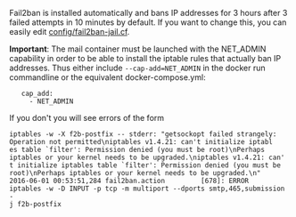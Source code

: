 Fail2ban is installed automatically and bans IP addresses for 3 hours after 3 failed attempts in 10 minutes by default. If you want to change this, you can easily edit [config/fail2ban-jail.cf](https://github.com/tomav/docker-mailserver/blob/master/config/fail2ban-jail.cf).

__Important__: The mail container must be launched with the NET_ADMIN capability in order to be able to install the iptable rules that actually ban IP addresses. Thus either include `--cap-add=NET_ADMIN` in the docker run commandline or the equivalent docker-compose.yml:
```
   cap_add:
     - NET_ADMIN
```
If you don't you will see errors of the form
```
iptables -w -X f2b-postfix -- stderr: "getsockopt failed strangely: Operation not permitted\niptables v1.4.21: can't initialize iptabl
es table `filter': Permission denied (you must be root)\nPerhaps iptables or your kernel needs to be upgraded.\niptables v1.4.21: can'
t initialize iptables table `filter': Permission denied (you must be root)\nPerhaps iptables or your kernel needs to be upgraded.\n"
2016-06-01 00:53:51,284 fail2ban.action         [678]: ERROR   iptables -w -D INPUT -p tcp -m multiport --dports smtp,465,submission -
j f2b-postfix
```